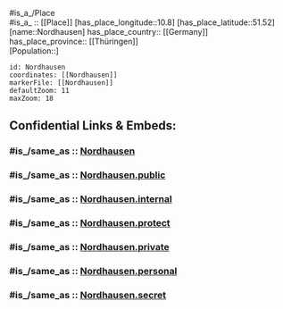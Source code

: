 ﻿---
confidential: public
isDeleted: false
location:
- 51.52
- 10.8
mapmarker: city
mapzoom:
- 7
- 12
SpocWebEntityId: 32948
tags:
- geo/City
type: City
---

#is_a_/Place  
#is_a_ :: [[Place]] 
[has_place_longitude::10.8] 
[has_place_latitude::51.52] 
[name::Nordhausen] 
has_place_country:: [[Germany]]  
has_place_province:: [[Thüringen]]  
[Population::] 



```leaflet
id: Nordhausen
coordinates: [[Nordhausen]] 
markerFile: [[Nordhausen]] 
defaultZoom: 11 
maxZoom: 18
```


## Confidential Links & Embeds: 

### #is_/same_as :: [Nordhausen](/_Standards/Earth/Continent/Europe/Europe~Central/Germany/Germany~East/Thüringen/counties~TH/Nordhausen/cities~Nordhausen/Nordhausen-city/City/Nordhausen.md) 

### #is_/same_as :: [Nordhausen.public](/_public/Earth/Continent/Europe/Europe~Central/Germany/Germany~East/Thüringen/counties~TH/Nordhausen/cities~Nordhausen/Nordhausen-city/City/Nordhausen.public.md) 

### #is_/same_as :: [Nordhausen.internal](/_internal/Earth/Continent/Europe/Europe~Central/Germany/Germany~East/Thüringen/counties~TH/Nordhausen/cities~Nordhausen/Nordhausen-city/City/Nordhausen.internal.md) 

### #is_/same_as :: [Nordhausen.protect](/_protect/Earth/Continent/Europe/Europe~Central/Germany/Germany~East/Thüringen/counties~TH/Nordhausen/cities~Nordhausen/Nordhausen-city/City/Nordhausen.protect.md) 

### #is_/same_as :: [Nordhausen.private](/_private/Earth/Continent/Europe/Europe~Central/Germany/Germany~East/Thüringen/counties~TH/Nordhausen/cities~Nordhausen/Nordhausen-city/City/Nordhausen.private.md) 

### #is_/same_as :: [Nordhausen.personal](/_personal/Earth/Continent/Europe/Europe~Central/Germany/Germany~East/Thüringen/counties~TH/Nordhausen/cities~Nordhausen/Nordhausen-city/City/Nordhausen.personal.md) 

### #is_/same_as :: [Nordhausen.secret](/_secret/Earth/Continent/Europe/Europe~Central/Germany/Germany~East/Thüringen/counties~TH/Nordhausen/cities~Nordhausen/Nordhausen-city/City/Nordhausen.secret.md)

